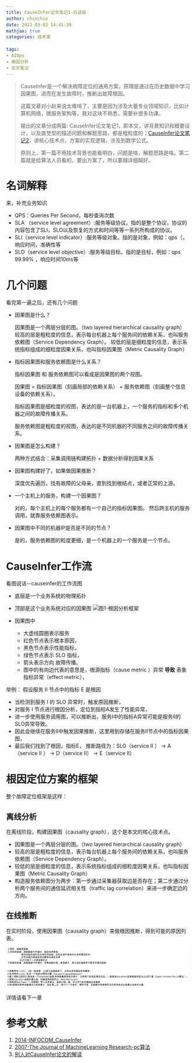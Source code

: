 ```yaml
---
title: CauseInfer论文笔记1-白话版
author: chiechie
date: 2021-03-02 14:41:39
mathjax: true
categories: 技术类

tags:
- AIOps
- 根因分析
- 论文笔记
---
```


> CauseInfer是一个解决故障定位的通用方案，原理是通过在历史数据中学习因果图，进而在发生故障时，推断出故障根因。
>
> 这篇文章对小赵来说太难啃了，主要是因为涉及大量专业领域知识，比如计算机网络，微服务架构等，我对这块不熟悉，需要补很多功课。
>
> 输出的文章分成两篇: CauseInfer论文笔记1，即本文，讲背景知识和概要设计，以及直觉型的描述问题和解题思路，都是粗粒度的；[CauseInfer论文笔记2](https://chiechie.github.io/2021/03/03/technology/causeinfer-notes2/)，讲核心技术点，方案的实现逻辑，涉及到数学公式。
> 
> 原则上，第一篇不用技术背景也能看明白，问题是啥，解题思路是啥。第二篇就是给算法人员看的，要出方案了，所以要越详细越好。


# 名词解释

来，补充业务知识

- QPS：Queries Per Second，每秒查询次数
- SLA （service level agreement）:服务等级协议。指的是整个协议，协议的内容包含了SLI，SLO以及恢复的方式和时间等等一系列所构成的协议。
- SLI（service level indicator）:服务等级对象。指的是对象，例如：qps（，响应时间，准确性等
- SLO（service level objective）:服务等级目标。指的是目标，例如：qps 99.99% ，响应时间10ms等


# 几个问题

看完第一遍之后，还有几个问题

- 因果图是什么？
  
  因果图是一个两层分层的图。（two layered hierarchical causality graph）
  较高的层是粗粒度的信息，表示每台机器上每个服务间的依赖关系，也叫服务依赖图（Service Dependency Graph）。
  较低的层是细粒度的信息，表示系统指标组成的细粒度因果关系，也叫指标因果图（Metric Causality Graph）

- 指标因果图和服务依赖图是什么关系？
  
  指标因果图 和 服务依赖图可以看成是因果图的两个视图。
  
  因果图 = 指标因果图（刻画局部的依赖关系） + 服务依赖图（刻画整个信息设备的依赖关系）。
  
  指标因果图是细粒度的视图，表达的是一台机器上，一个服务的指标和多个机器之间的故障传播关系。
  
  服务依赖图是粗粒度的视图，表达的是不同机器的不同服务之间的故障传播关系。
  
- 因果图是怎么构建？
  
  两种方式结合：采集调用链构建拓扑 + 数据分析得到因果关系
  
- 因果图构建好了，如果做因果推断？
  
  深度优先遍历，找有故障的父母亲，直到找到根结点，或者正常的上游。
  
- 一个主机上的服务，构建一个因果图？
  
  对的，每个主机上的每个服务都有一个自己的指标因果图。 然后跨主机的服务调用，就靠服务依赖图表示。
  
- 因果图中不同的机器IP是否是不同的节点？
  
  是的，服务依赖图的粒度更细，是一个机器上的一个服务是一个节点。


#  CauseInfer工作流

看图说话--causeinfer的工作流图

- 底层是一个业务系统的物理拓扑
- 顶部是这个业务系统对应的因果图
![图1-根因分析框架](causeinfer_framework.jpeg)

- 因果图中
  - 大虚线圆圈表示服务
  - 红色节点表示根本原因，
  - 黑色节点表示性能指标，
  - 绿色节点表示 SLO 指标，
  - 箭头表示方向 故障传播。
  - 图中的有向边代表的意思是，根源指标（cause metric ）异常 **导致** 表象指标异常（effect metric），

举例：
假设服务 II 节点中的指标 E 是根因

- 当检测到服务 I 的 SLO 异常时，触发原因推断，
- 对服务 I 节点进行根因分析，定位到指标A发生了性能异常，
- 进一步使用服务调用图，可以推断出，服务I中的指标A异常可能是服务II的SLO异常导致。
- 因此会继续在服务II中触发因果推断，这里用到存储在服务II节点中的指标因果图，
- 最后我们找到了根因，指标E， 推断路径为：SLO（service II ） → A（service II ） → D（service II） → E（service II）


# 根因定位方案的框架

整个故障定位框架是这样：

## 离线分析
在离线阶段，构建因果图（causality graph），这个是本文的核心技术点。

- 因果图是一个两层分层的图。（two layered hierarchical causality graph）
- 较高的层是粗粒度的信息，表示每台机器上每个服务间的依赖关系，也叫服务依赖图（Service Dependency Graph）。
- 较低的层是细粒度的信息，表示系统指标组成的细粒度因果关系，也叫指标因果图（Metric Causality Graph）
- 构造服务依赖图分为两步：第一步通过采集器获取边是否存在；第二步通过分析两个服务间的通信延迟相关性（traffic lag correlation）来进一步确定边的方向。

## 在线推断
在实时阶段，使用因果图（causality graph）来做根因推断，得到可能的原因列表。

![图1-根因分析框架](img.png)


详情请看下一章


# 参考文献

1. [2014-INFOCOM_CauseInfer](https://netman.aiops.org/~peidan/ANM2016/RootCauseAnalysis/ReadingLists/2014INFOCOM_CauseInfer.pdf)
2. [2007-The Journal of MachineLearning Research-pc算法](Mhttps://www.jmlr.org/papers/volume8/kalisch07a/kalisch07a.pdf)
3. [别人对CauseInfer论文的解读](https://saruagithub.github.io/2020/04/13/20200413CauseInfer%E8%AE%BA%E6%96%871/)